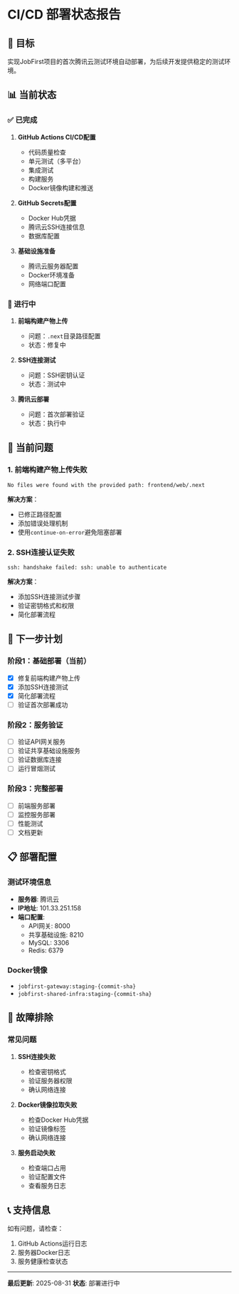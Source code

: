 # CI/CD 部署状态报告

## 🎯 目标
实现JobFirst项目的首次腾讯云测试环境自动部署，为后续开发提供稳定的测试环境。

## 📊 当前状态

### ✅ 已完成
1. **GitHub Actions CI/CD配置**
   - 代码质量检查
   - 单元测试（多平台）
   - 集成测试
   - 构建服务
   - Docker镜像构建和推送

2. **GitHub Secrets配置**
   - Docker Hub凭据
   - 腾讯云SSH连接信息
   - 数据库配置

3. **基础设施准备**
   - 腾讯云服务器配置
   - Docker环境准备
   - 网络端口配置

### 🔄 进行中
1. **前端构建产物上传**
   - 问题：`.next`目录路径配置
   - 状态：修复中

2. **SSH连接测试**
   - 问题：SSH密钥认证
   - 状态：测试中

3. **腾讯云部署**
   - 问题：首次部署验证
   - 状态：执行中

## 🚨 当前问题

### 1. 前端构建产物上传失败
```
No files were found with the provided path: frontend/web/.next
```

**解决方案**：
- 已修正路径配置
- 添加错误处理机制
- 使用`continue-on-error`避免阻塞部署

### 2. SSH连接认证失败
```
ssh: handshake failed: ssh: unable to authenticate
```

**解决方案**：
- 添加SSH连接测试步骤
- 验证密钥格式和权限
- 简化部署流程

## 🎯 下一步计划

### 阶段1：基础部署（当前）
- [x] 修复前端构建产物上传
- [x] 添加SSH连接测试
- [x] 简化部署流程
- [ ] 验证首次部署成功

### 阶段2：服务验证
- [ ] 验证API网关服务
- [ ] 验证共享基础设施服务
- [ ] 验证数据库连接
- [ ] 运行冒烟测试

### 阶段3：完整部署
- [ ] 前端服务部署
- [ ] 监控服务部署
- [ ] 性能测试
- [ ] 文档更新

## 📋 部署配置

### 测试环境信息
- **服务器**: 腾讯云
- **IP地址**: 101.33.251.158
- **端口配置**:
  - API网关: 8000
  - 共享基础设施: 8210
  - MySQL: 3306
  - Redis: 6379

### Docker镜像
- `jobfirst-gateway:staging-{commit-sha}`
- `jobfirst-shared-infra:staging-{commit-sha}`

## 🔧 故障排除

### 常见问题
1. **SSH连接失败**
   - 检查密钥格式
   - 验证服务器权限
   - 确认网络连接

2. **Docker镜像拉取失败**
   - 检查Docker Hub凭据
   - 验证镜像标签
   - 确认网络连接

3. **服务启动失败**
   - 检查端口占用
   - 验证配置文件
   - 查看服务日志

## 📞 支持信息

如有问题，请检查：
1. GitHub Actions运行日志
2. 服务器Docker日志
3. 服务健康检查状态

---

**最后更新**: 2025-08-31
**状态**: 部署进行中
